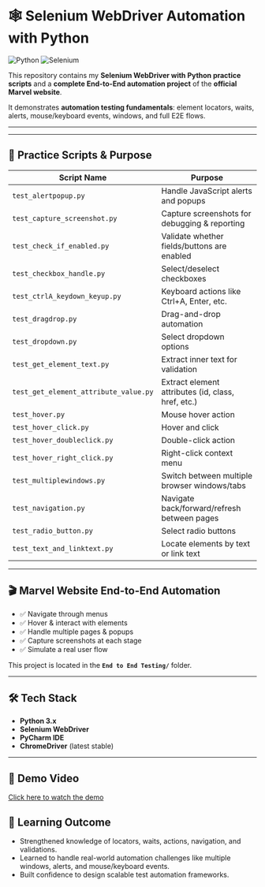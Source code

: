 # 🕸️ Selenium WebDriver Automation with Python

![Python](https://img.shields.io/badge/Python-3.x-yellow)
![Selenium](https://img.shields.io/badge/Selenium-WebDriver-orange)

This repository contains my **Selenium WebDriver with Python practice scripts** and a **complete End-to-End automation project** of the **official Marvel website**.  

It demonstrates **automation testing fundamentals**: element locators, waits, alerts, mouse/keyboard events, windows, and full E2E flows.

---


---

## 📝 Practice Scripts & Purpose

| Script Name                          | Purpose                                                                 |
|--------------------------------------|-------------------------------------------------------------------------|
| `test_alertpopup.py`                 | Handle JavaScript alerts and popups                                     |
| `test_capture_screenshot.py`         | Capture screenshots for debugging & reporting                           |
| `test_check_if_enabled.py`           | Validate whether fields/buttons are enabled                             |
| `test_checkbox_handle.py`            | Select/deselect checkboxes                                              |
| `test_ctrlA_keydown_keyup.py`        | Keyboard actions like Ctrl+A, Enter, etc.                               |
| `test_dragdrop.py`                   | Drag-and-drop automation                                                |
| `test_dropdown.py`                   | Select dropdown options                                                 |
| `test_get_element_text.py`           | Extract inner text for validation                                       |
| `test_get_element_attribute_value.py`| Extract element attributes (id, class, href, etc.)                      |
| `test_hover.py`                      | Mouse hover action                                                      |
| `test_hover_click.py`                | Hover and click                                                         |
| `test_hover_doubleclick.py`          | Double-click action                                                     |
| `test_hover_right_click.py`          | Right-click context menu                                                |
| `test_multiplewindows.py`            | Switch between multiple browser windows/tabs                            |
| `test_navigation.py`                 | Navigate back/forward/refresh between pages                             |
| `test_radio_button.py`               | Select radio buttons                                                    |
| `test_text_and_linktext.py`          | Locate elements by text or link text                                    |

---

## 🎬 Marvel Website End-to-End Automation

- ✅ Navigate through menus  
- ✅ Hover & interact with elements  
- ✅ Handle multiple pages & popups  
- ✅ Capture screenshots at each stage  
- ✅ Simulate a real user flow  

This project is located in the **`End to End Testing/`** folder.

---

## 🛠 Tech Stack

- **Python 3.x**  
- **Selenium WebDriver**  
- **PyCharm IDE**  
- **ChromeDriver** (latest stable)  

---

## 🎥 Demo Video

[Click here to watch the demo](https://drive.google.com/drive/folders/1r8gYdbyb8ZZXgb_xwKPmUTkbCoVb8EuI)

## 📌 Learning Outcome

- Strengthened knowledge of locators, waits, actions, navigation, and validations.
- Learned to handle real-world automation challenges like multiple windows, alerts, and mouse/keyboard events.
- Built confidence to design scalable test automation frameworks.



